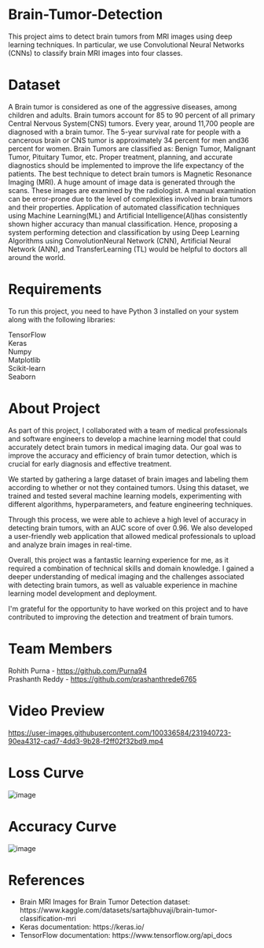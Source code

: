 # Brain-Tumor-Detection

This project aims to detect brain tumors from MRI images using deep learning techniques. In particular, we use Convolutional Neural Networks (CNNs) to classify brain MRI images into four classes.

# Dataset
A Brain tumor is considered as one of the aggressive diseases, among children and adults. Brain tumors account for 85 to 90 percent of all primary Central Nervous System(CNS) tumors. Every year, around 11,700 people are diagnosed with a brain tumor. The 5-year survival rate for people with a cancerous brain or CNS tumor is approximately 34 percent for men and36 percent for women. Brain Tumors are classified as: Benign Tumor, Malignant Tumor, Pituitary Tumor, etc. Proper treatment, planning, and accurate diagnostics should be implemented to improve the life expectancy of the patients. The best technique to detect brain tumors is Magnetic Resonance Imaging (MRI). A huge amount of image data is generated through the scans. These images are examined by the radiologist. A manual examination can be error-prone due to the level of complexities involved in brain tumors and their properties.
Application of automated classification techniques using Machine Learning(ML) and Artificial Intelligence(AI)has consistently shown higher accuracy than manual classification. Hence, proposing a system performing detection and classification by using Deep Learning Algorithms using ConvolutionNeural Network (CNN), Artificial Neural Network (ANN), and TransferLearning (TL) would be helpful to doctors all around the world.

# Requirements
To run this project, you need to have Python 3 installed on your system along with the following libraries:

TensorFlow <br>
Keras<br>
Numpy<br>
Matplotlib<br>
Scikit-learn<br>
Seaborn<br>

# About Project

As part of this project, I collaborated with a team of medical professionals and software engineers to develop a machine learning model that could accurately detect brain tumors in medical imaging data. Our goal was to improve the accuracy and efficiency of brain tumor detection, which is crucial for early diagnosis and effective treatment.
<br>

We started by gathering a large dataset of brain images and labeling them according to whether or not they contained tumors. Using this dataset, we trained and tested several machine learning models, experimenting with different algorithms, hyperparameters, and feature engineering techniques.

Through this process, we were able to achieve a high level of accuracy in detecting brain tumors, with an AUC score of over 0.96. We also developed a user-friendly web application that allowed medical professionals to upload and analyze brain images in real-time.
<br>

Overall, this project was a fantastic learning experience for me, as it required a combination of technical skills and domain knowledge. I gained a deeper understanding of medical imaging and the challenges associated with detecting brain tumors, as well as valuable experience in machine learning model development and deployment.
<br>

I'm grateful for the opportunity to have worked on this project and to have contributed to improving the detection and treatment of brain tumors.
<br>


# Team Members

Rohith Purna - https://github.com/Purna94<br>
Prashanth Reddy - https://github.com/prashanthrede6765<br>

# Video Preview


https://user-images.githubusercontent.com/100336584/231940723-90ea4312-cad7-4dd3-9b28-f2ff02f32bd9.mp4

# Loss Curve
![image](https://user-images.githubusercontent.com/100336584/231941982-5f95f919-e6c2-40d6-bd43-fcc868d04f0c.png)

# Accuracy Curve
![image](https://user-images.githubusercontent.com/100336584/231942010-89cb053e-dd19-4767-bccc-b1cf18f0aca1.png)


# References
<ul>
<li>
Brain MRI Images for Brain Tumor Detection dataset: https://www.kaggle.com/datasets/sartajbhuvaji/brain-tumor-classification-mri</li>
<li>Keras documentation: https://keras.io/</li>
<li>TensorFlow documentation: https://www.tensorflow.org/api_docs</li>
</ul>
